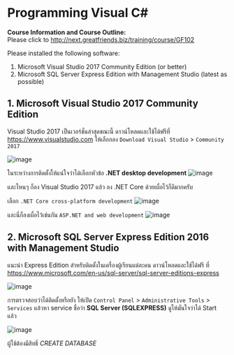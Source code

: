 # Programming Visual C#

**Course Information and Course Outline:**  
Please click to http://next.greatfriends.biz/training/course/GF102 

Please installed the following software:

1. Microsoft Visual Studio 2017 Community Edition (or better)
2. Microsoft SQL Server Express Edition with Management Studio (latest as possible)


## 1. Microsoft Visual Studio 2017 Community Edition
Visual Studio 2017 เป็นเวอร์ชั่นล่าสุดขณะนี้ ดาวน์โหลดและใช้ได้ฟรีที่ https://www.visualstudio.com
ให้เลือกลง `Download Visual Studio` > `Community 2017`
 
![image](https://cloud.githubusercontent.com/assets/344784/25115456/8fea7aaa-2430-11e7-825c-e2bdd9f3b9ad.png)

ในระหว่างการติดตั้งให้แน่ใจว่าได้เลือกหัวข้อ **.NET desktop development**
![image](https://cloud.githubusercontent.com/assets/344784/25115410/4468fa0c-2430-11e7-9b87-57e49e0483c6.png)

และไหนๆ ก็ลง Visual Studio 2017 แล้ว ลง .NET Core ด้วยเผื่อไว้ก็ดีมากครับ

เลือก `.NET Core cross-platform development`
![image](https://cloud.githubusercontent.com/assets/344784/25115497/fa5ef1e0-2430-11e7-849c-57038b182653.png)

และนี่ก็ลงเผื่อไว้เช่นกัน `ASP.NET and web development`
![image](https://cloud.githubusercontent.com/assets/344784/25115510/0fe06fbc-2431-11e7-9644-2eb4cf57ff8d.png)

## 2. Microsoft SQL Server Express Edition 2016 with Management Studio

แนะนำ Express Edition สำหรับติดตั้งในเครื่องผู้เรียนแต่ละคน ดาวน์โหลดและใช้ได้ฟรี
ที่ https://www.microsoft.com/en-us/sql-server/sql-server-editions-express

![image](https://cloud.githubusercontent.com/assets/344784/25115734/54db88da-2432-11e7-80cd-ab6d62e38a7a.png)

การตรวจสอบว่าได้ติดตั้งหรือยัง 
ให้เปิด `Control Panel` > `Administrative Tools` > `Services`
แล้วหา service ชื่อว่า **SQL Server (SQLEXPRESS)** ดูให้มั่นใจว่าได้ Start แล้ว

![image](https://cloud.githubusercontent.com/assets/344784/25115691/2c3988be-2432-11e7-8f80-ed2529dd68f3.png)

ผู้ใช้ต้องมีสิทธิ์ *CREATE DATABASE*
